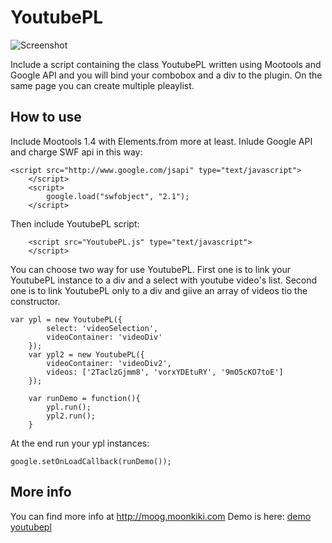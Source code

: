 YoutubePL
=========

![Screenshot](http://moog.moonkiki.com/wp-content/uploads/2010/03/youtubepl2.png)

Include a script containing the class YoutubePL written using Mootools and Google API and you will bind your combobox and a div to the plugin.
On the same page you can create multiple pleaylist.  


How to use
----------

Include Mootools 1.4 with Elements.from more at least. Inlude Google API and charge SWF api in this way:

	<script src="http://www.google.com/jsapi" type="text/javascript">
        </script>
        <script>
            google.load("swfobject", "2.1");
        </script>


Then include YoutubePL script:

        <script src="YoutubePL.js" type="text/javascript">
        </script>

You can choose two way for use YoutubePL. First one is to link your YoutubePL instance to a div and a select with youtube video's list. Second one is to link YoutubePL only to a div and giive an array of videos tio the constructor.


	var ypl = new YoutubePL({
            select: 'videoSelection',
            videoContainer: 'videoDiv'
        });
        var ypl2 = new YoutubePL({
            videoContainer: 'videoDiv2',
            videos: ['2TaclzGjmm8', 'vorxYDEtuRY', '9mO5cKO7toE']
        });
        
        var runDemo = function(){
            ypl.run();
            ypl2.run();
        }
        

At the end run your ypl instances:

	google.setOnLoadCallback(runDemo());


More info
-----------------

You can find more info at http://moog.moonkiki.com 
Demo is here: <a href="http://moog.moonkiki.com/MooG/plugin/YoutubePL/youtubePLDemo.html">demo youtubepl</a>